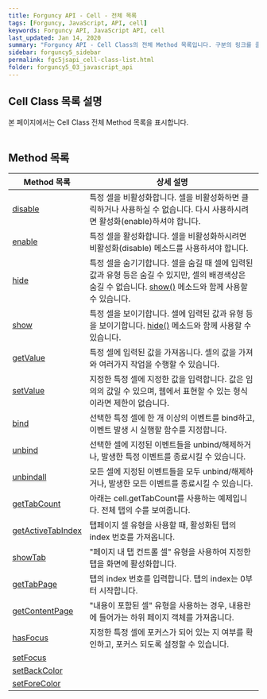 ```yaml
---
title: Forguncy API - Cell - 전체 목록
tags: [Forguncy, JavaScript, API, cell]
keywords: Forguncy API, JavaScript API, cell
last_updated: Jan 14, 2020
summary: "Forguncy API - Cell Class의 전체 Method 목록입니다. 구분의 링크를 클릭하시면 세부 페이지 내용을 보실 수 있습니다."
sidebar: forguncy5_sidebar
permalink: fgc5jsapi_cell-class-list.html
folder: forguncy5_03_javascript_api
---
```


## Cell Class 목록 설명
본 페이지에서는 Cell Class 전체 Method 목록을 표시합니다.
<br /><br />

## Method 목록

| Method 목록 | 상세 설명 |
| --- | --- |
| [disable](fgc5jsapi_cell-class-disable.html) | 특정 셀을 비활성화합니다. 셀을 비활성화하면 클릭하거나 사용하실 수 없습니다. 다시 사용하시려면 활성화(enable)하셔야 합니다. |
| [enable](fgc5jsapi_cell-class-disable.html) | 특정 셀을 활성화합니다. 셀을 비활성화하시려면 비활성화(disable) 메소드를 사용하셔야 합니다. |
| [hide](fgc5jsapi_cell-class-hide.html) | 특정 셀을 숨기기합니다. 셀을 숨길 때 셀에 입력된 값과 유형 등은 숨길 수 있지만, 셀의 배경색상은 숨길 수 없습니다. [show()](fgc5jsapi_cell-class-show.html) 메소드와 함께 사용할 수 있습니다. |
| [show](fgc5jsapi_cell-class-show.html) | 특정 셀을 보이기합니다. 셀에 입력된 값과 유형 등을 보이기합니다. [hide()](fgc5jsapi_cell-class-hide.html) 메소드와 함께 사용할 수 있습니다. |
| [getValue](fgc5jsapi_cell-class-getvalue.html) | 특정 셀에 입력된 값을 가져옵니다. 셀의 값을 가져와 여러가지 작업을 수행할 수 있습니다. |
| [setValue](fgc5jsapi_cell-class-setvalue.html) | 지정한 특정 셀에 지정한 값을 입력합니다. 값은 임의의 값일 수 있으며, 웹에서 표현할 수 있는 형식이라면 제한이 없습니다. |
| [bind](fgc5jsapi_cell-class-bind.html) | 선택한 특정 셀에 한 개 이상의 이벤트를 bind하고, 이벤트 발생 시 실행할 함수를 지정합니다. |
| [unbind](fgc5jsapi_cell-class-unbind.html) | 선택한 셀에 지정된 이벤트들을 unbind/해제하거나, 발생한 특정 이벤트를 종료시킬 수 있습니다. |
| [unbindall](fgc5jsapi_cell-class-unbindall.html) | 모든 셀에 지정된 이벤트들을 모두 unbind/해제하거나, 발생한 모든 이벤트를 종료시킬 수 있습니다. |
| [getTabCount](fgc5jsapi_cell-class-gettabcount.html) | 아래는 cell.getTabCount를 사용하는 예제입니다. 전체 탭의 수를 보여줍니다. |
| [getActiveTabIndex](fgc5jsapi_cell-class-getactivetabindex.html) | 탭페이지 셀 유형을 사용할 때, 활성화된 탭의 index 번호를 가져옵니다. |
| [showTab](fgc5jsapi_cell-class-showtab.html) | "페이지 내 탭 컨트롤 셀" 유형을 사용하여 지정한 탭을 화면에 활성화합니다. |
| [getTabPage](fgc5jsapi_cell-class-gettabpage.html) | 탭의 index 번호를 입력합니다. 탭의 index는 0부터 시작합니다. |
| [getContentPage](fgc5jsapi_cell-class-getcontentpage.html) | "내용이 포함된 셀" 유형을 사용하는 경우, 내용란에 들어가는 하위 페이지 객체를 가져옵니다. |
| [hasFocus](fgc5jsapi_cell-class-hasfocus.html) | 지정한 특정 셀에 포커스가 되어 있는 지 여부를 확인하고, 포커스 되도록 설정할 수 있습니다. |
| [setFocus](fgc5jsapi_cell-class-setfocus.html) | |
| [setBackColor](fgc5jsapi_cell-class-setbackcolor.html) | |
| [setForeColor](fgc5jsapi_cell-class-setforecolor.html) | |
